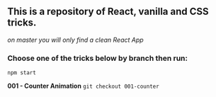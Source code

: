 ## This is a repository of React, vanilla and CSS tricks.
*on master you will only find a clean React App*

### Choose one of the tricks below by branch then run:
``` npm start ```

 __001 - Counter Animation__
 ```git checkout 001-counter ```
 
